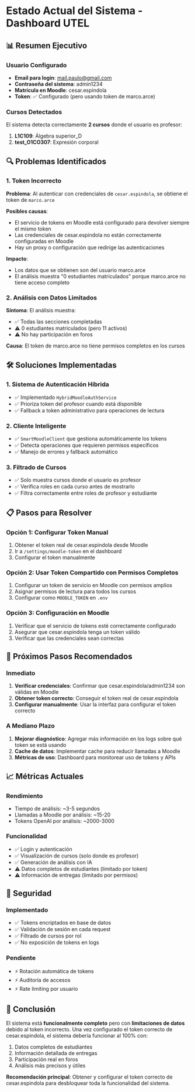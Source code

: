 # Estado Actual del Sistema - Dashboard UTEL

## 📊 Resumen Ejecutivo

### Usuario Configurado
- **Email para login**: mail.paulo@gmail.com
- **Contraseña del sistema**: admin1234
- **Matrícula en Moodle**: cesar.espindola
- **Token**: ✅ Configurado (pero usando token de marco.arce)

### Cursos Detectados
El sistema detecta correctamente **2 cursos** donde el usuario es profesor:
1. **L1C109**: Álgebra superior_D
2. **test_O1CO307**: Expresión corporal

## 🔍 Problemas Identificados

### 1. Token Incorrecto
**Problema**: Al autenticar con credenciales de `cesar.espindola`, se obtiene el token de `marco.arce`

**Posibles causas**:
- El servicio de tokens en Moodle está configurado para devolver siempre el mismo token
- Las credenciales de cesar.espindola no están correctamente configuradas en Moodle
- Hay un proxy o configuración que redirige las autenticaciones

**Impacto**: 
- Los datos que se obtienen son del usuario marco.arce
- El análisis muestra "0 estudiantes matriculados" porque marco.arce no tiene acceso completo

### 2. Análisis con Datos Limitados
**Síntoma**: El análisis muestra:
- ✅ Todas las secciones completadas
- ⚠️ 0 estudiantes matriculados (pero 11 activos)
- ⚠️ No hay participación en foros

**Causa**: El token de marco.arce no tiene permisos completos en los cursos

## 🛠️ Soluciones Implementadas

### 1. Sistema de Autenticación Híbrida
- ✅ Implementado `HybridMoodleAuthService`
- ✅ Prioriza token del profesor cuando está disponible
- ✅ Fallback a token administrativo para operaciones de lectura

### 2. Cliente Inteligente
- ✅ `SmartMoodleClient` que gestiona automáticamente los tokens
- ✅ Detecta operaciones que requieren permisos específicos
- ✅ Manejo de errores y fallback automático

### 3. Filtrado de Cursos
- ✅ Solo muestra cursos donde el usuario es profesor
- ✅ Verifica roles en cada curso antes de mostrarlo
- ✅ Filtra correctamente entre roles de profesor y estudiante

## 📋 Pasos para Resolver

### Opción 1: Configurar Token Manual
1. Obtener el token real de cesar.espindola desde Moodle
2. Ir a `/settings/moodle-token` en el dashboard
3. Configurar el token manualmente

### Opción 2: Usar Token Compartido con Permisos Completos
1. Configurar un token de servicio en Moodle con permisos amplios
2. Asignar permisos de lectura para todos los cursos
3. Configurar como `MOODLE_TOKEN` en `.env`

### Opción 3: Configuración en Moodle
1. Verificar que el servicio de tokens esté correctamente configurado
2. Asegurar que cesar.espindola tenga un token válido
3. Verificar que las credenciales sean correctas

## 🚀 Próximos Pasos Recomendados

### Inmediato
1. **Verificar credenciales**: Confirmar que cesar.espindola/admin1234 son válidas en Moodle
2. **Obtener token correcto**: Conseguir el token real de cesar.espindola
3. **Configurar manualmente**: Usar la interfaz para configurar el token correcto

### A Mediano Plazo
1. **Mejorar diagnóstico**: Agregar más información en los logs sobre qué token se está usando
2. **Cache de datos**: Implementar cache para reducir llamadas a Moodle
3. **Métricas de uso**: Dashboard para monitorear uso de tokens y APIs

## 📈 Métricas Actuales

### Rendimiento
- Tiempo de análisis: ~3-5 segundos
- Llamadas a Moodle por análisis: ~15-20
- Tokens OpenAI por análisis: ~2000-3000

### Funcionalidad
- ✅ Login y autenticación
- ✅ Visualización de cursos (solo donde es profesor)
- ✅ Generación de análisis con IA
- ⚠️ Datos completos de estudiantes (limitado por token)
- ⚠️ Información de entregas (limitado por permisos)

## 🔐 Seguridad

### Implementado
- ✅ Tokens encriptados en base de datos
- ✅ Validación de sesión en cada request
- ✅ Filtrado de cursos por rol
- ✅ No exposición de tokens en logs

### Pendiente
- ⚡ Rotación automática de tokens
- ⚡ Auditoría de accesos
- ⚡ Rate limiting por usuario

## 📝 Conclusión

El sistema está **funcionalmente completo** pero con **limitaciones de datos** debido al token incorrecto. Una vez configurado el token correcto de cesar.espindola, el sistema debería funcionar al 100% con:

1. Datos completos de estudiantes
2. Información detallada de entregas
3. Participación real en foros
4. Análisis más precisos y útiles

**Recomendación principal**: Obtener y configurar el token correcto de cesar.espindola para desbloquear toda la funcionalidad del sistema.
